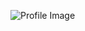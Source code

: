 ![Profile Image](https://avatars3.githubusercontent.com/u/61251630?s=400&u=747c5f59e68b9c84868926bcc9789597a6c5e0d1&v=4)
